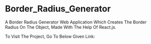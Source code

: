 # Border_Radius_Generator

A Border Radius Generator Web Application Which Creates The Border Radius On The Object, Made With The Help Of React.js.

To Visit The Project, Go To Below Given Link:
